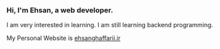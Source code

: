 ### Hi, I'm Ehsan, a web developer.

I am very interested in learning. I am still learning backend programming.

My Personal Website is [ehsanghaffarii.ir](https://ehsanghaffarii.ir)
